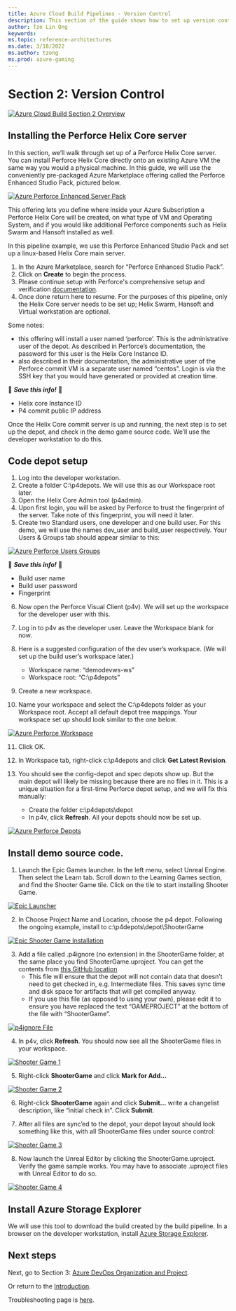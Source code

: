 ```yaml
---
title: Azure Cloud Build Pipelines - Version Control
description: This section of the guide shows how to set up version control. This is part 3 of an 8 part series.
author: Tze Lin Ong
keywords: 
ms.topic: reference-architectures
ms.date: 3/18/2022
ms.author: tzong
ms.prod: azure-gaming
---
```

# Section 2: Version Control

[![Azure Cloud Build Section 2 Overview](media/cloud-build-pipeline/acb-2-versioncontrol/acb-2-roadmap.png)](media/cloud-build-pipeline/acb-2-versioncontrol/acb-2-roadmap.png)

## Installing the Perforce Helix Core server

In this section, we’ll walk through set up of a Perforce Helix Core server. You can install Perforce Helix Core directly onto an existing Azure VM the same way you would a physical machine. In this guide, we will use the conveniently pre-packaged Azure Marketplace offering called the Perforce Enhanced Studio Pack, pictured below.

[![Azure Perforce Enhanced Server Pack](media/cloud-build-pipeline/acb-2-versioncontrol/p4espoffer.png)](media/cloud-build-pipeline/acb-2-versioncontrol/p4espoffer.png)

This offering lets you define where inside your Azure Subscription a Perforce Helix Core will be created, on what type of VM and Operating System, and if you would like additional Perforce components such as Helix Swarm and Hansoft installed as well.

In this pipeline example, we use this Perforce Enhanced Studio Pack and set up a linux-based Helix Core main server.

1. In the Azure Marketplace, search for “Perforce Enhanced Studio Pack”.
2. Click on **Create** to begin the process.
3. Please continue setup with Perforce's comprehensive setup and verification [documentation](https://www.perforce.com/products/helix-core/install-enhanced-studio-pack-azure).
4. Once done return here to resume. For the purposes of this pipeline, only the Helix Core server needs to be set up; Helix Swarm, Hansoft and Virtual workstation are optional.

Some notes:

- this offering will install a user named ‘perforce’. This is the administrative user of the depot. As described in Perforce’s documentation, the password for this user is the Helix Core Instance ID.
- also described in their documentation, the administrative user of the Perforce commit VM is a separate user named “centos”. Login is via the SSH key that you would have generated or provided at creation time.

:pencil: ***Save this info!*** :pencil:

- Helix core Instance ID
- P4 commit public IP address

Once the Helix Core commit server is up and running, the next step is to set up the depot, and check in the demo game source code. We’ll use the developer workstation to do this.

## Code depot setup

1. Log into the developer workstation.
2. Create a folder C:\p4depots. We will use this as our Workspace root later.
3. Open the Helix Core Admin tool (p4admin).
4. Upon first login, you will be asked by Perforce to trust the fingerprint of the server. Take note of this fingerprint, you will need it later.
5. Create two Standard users, one developer and one build user. For this demo, we will use the names dev_user and build_user respectively. Your Users & Groups tab should appear similar to this:

[![Azure Perforce Users Groups](media/cloud-build-pipeline/acb-2-versioncontrol/p4usersgroups.png)](media/cloud-build-pipeline/acb-2-versioncontrol/p4usersgroups.png)

:pencil: ***Save this info!*** :pencil:

- Build user name
- Build user password
- Fingerprint

6. Now open the Perforce Visual Client (p4v). We will set up the workspace for the developer user with this.
7. Log in to p4v as the developer user. Leave the Workspace blank for now.
8. Here is a suggested configuration of the dev user’s workspace. (We will set up the build user’s workspace later.)
    - Workspace name: “demodevws-ws”
    - Workspace root: “C:\p4depots”
9. Create a new workspace.

10.	Name your workspace and select the C:\p4depots folder as your Workspace root. Accept all default depot tree mappings. Your workspace set up should look similar to the one below.

[![Azure Perforce Workspace](media/cloud-build-pipeline/acb-2-versioncontrol/p4workspace.png)](media/cloud-build-pipeline/acb-2-versioncontrol/p4workspace.png)

11. Click OK.

12. In Workspace tab, right-click c:\p4depots and click **Get Latest Revision**.
13. You should see the config-depot and spec depots show up. But the main depot will likely be missing because there are no files in it. This is a unique situation for a first-time Perforce depot setup, and we will fix this manually:
    - Create the folder c:\p4depots\depot
    - In p4v, click **Refresh**. All your depots should now be set up.

[![Azure Perforce Depots](media/cloud-build-pipeline/acb-2-versioncontrol/p4depots.png)](media/cloud-build-pipeline/acb-2-versioncontrol/p4depots.png)

## Install demo source code.

1. Launch the Epic Games launcher. In the left menu, select Unreal Engine. Then select the Learn tab. Scroll down to the Learning Games section, and find the Shooter Game tile. Click on the tile to start installing Shooter Game.

[![Epic Launcher](media/cloud-build-pipeline/acb-2-versioncontrol/epiclauncher.png)](media/cloud-build-pipeline/acb-2-versioncontrol/epiclauncher.png)

2. In Choose Project Name and Location, choose the p4 depot. Following the ongoing example, install to c:\p4depots\depot\ShooterGame

[![Epic Shooter Game Installation](media/cloud-build-pipeline/acb-2-versioncontrol/epicgameinstall.png)](media/cloud-build-pipeline/acb-2-versioncontrol/epicgameinstall.png)

3. Add a file called .p4ignore (no extension) in the ShooterGame folder, at the same place you find ShooterGame.uproject.  You can get the contents from [this GitHub location](https://github.com/mattmarcin/ue4-perforce/blob/master/.p4ignore)
    - This file will ensure that the depot will not contain data that doesn’t need to get checked in, e.g. Intermediate files. This saves sync time and disk space for artifacts that will get compiled anyway.
    - If you use this file (as opposed to using your own), please edit it to ensure you have replaced the text “GAMEPROJECT” at the bottom of the file with “ShooterGame”.

[![p4ignore File](media/cloud-build-pipeline/acb-2-versioncontrol/p4ignorefile.png)](media/cloud-build-pipeline/acb-2-versioncontrol/p4ignorefile.png)

4. In p4v, click **Refresh**. You should now see all the ShooterGame files in your workspace.

[![Shooter Game 1](media/cloud-build-pipeline/acb-2-versioncontrol/ShooterGame1.png)](media/cloud-build-pipeline/acb-2-versioncontrol/ShooterGame1.png)

5. Right-click **ShooterGame** and click **Mark for Add…**

[![Shooter Game 2](media/cloud-build-pipeline/acb-2-versioncontrol/ShooterGame2.png)](media/cloud-build-pipeline/acb-2-versioncontrol/ShooterGame2.png)

6. Right-click **ShooterGame** again and click **Submit…** write a changelist description, like “initial check in”. Click **Submit**.

7. After all files are sync’ed to the depot, your depot layout should look something like this, with all ShooterGame files under source control:

[![Shooter Game 3](media/cloud-build-pipeline/acb-2-versioncontrol/ShooterGame3.png)](media/cloud-build-pipeline/acb-2-versioncontrol/ShooterGame3.png)

8. Now launch the Unreal Editor by clicking the ShooterGame.uproject. Verify the game sample works. You may have to associate .uproject files with Unreal Editor to do so.

[![Shooter Game 4](media/cloud-build-pipeline/acb-2-versioncontrol/ShooterGame4.png)](media/cloud-build-pipeline/acb-2-versioncontrol/ShooterGame4.png)

## Install Azure Storage Explorer

We will use this tool to download the build created by the build pipeline. In a browser on the developer workstation, install [Azure Storage Explorer](https://azure.microsoft.com/features/storage-explorer/).

## Next steps

Next, go to Section 3: [Azure DevOps Organization and Project](./azurecloudbuilds-3-azdo.md).

Or return to the [Introduction](./azurecloudbuilds-0-intro.md).

Troubleshooting page is [here](./azurecloudbuilds-9-troubleshooting.md).
